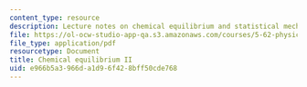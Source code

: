 ```yaml
---
content_type: resource
description: Lecture notes on chemical equilibrium and statistical mechanics.
file: https://ol-ocw-studio-app-qa.s3.amazonaws.com/courses/5-62-physical-chemistry-ii-spring-2008/e966b5a3966da1d96f428bff50cde768_17_562ln08.pdf
file_type: application/pdf
resourcetype: Document
title: Chemical equilibrium II
uid: e966b5a3-966d-a1d9-6f42-8bff50cde768
---
```

